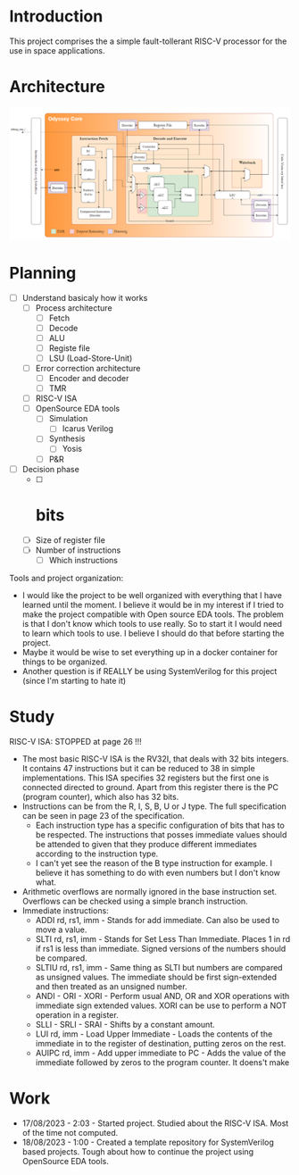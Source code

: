 # Introduction

This project comprises the a simple fault-tollerant RISC-V processor for the use in space applications.

# Architecture

![plot](./docs/architecure.png)

# Planning

- [ ] Understand basicaly how it works
    - [ ] Process architecture
        - [ ] Fetch
        - [ ] Decode
        - [ ] ALU
        - [ ] Registe file
        - [ ] LSU (Load-Store-Unit)
    - [ ] Error correction architecture
        - [ ] Encoder and decoder
        - [ ] TMR
    - [ ] RISC-V ISA
    - [ ] OpenSource EDA tools
        - [ ] Simulation
            - [ ] Icarus Verilog
        - [ ] Synthesis
            - [ ] Yosis
        - [ ] P&R

- [ ] Decision phase
    - [ ] # bits
    - [ ] Size of register file
    - [ ] Number of instructions
        - [ ] Which instructions

Tools and project organization:

- I would like the project to be well organized with everything that I have learned until the moment. I believe it would be in my interest if I tried to make the project compatible with Open source EDA tools. The problem is that I don't know which tools to use really. So to start it I would need to learn which tools to use. I believe I should do that before starting the project.
- Maybe it would be wise to set everything up in a docker container for things to be organized.
- Another question is if REALLY be using SystemVerilog for this project (since I'm starting to hate it)

# Study

RISC-V ISA: STOPPED at page 26 !!!

- The most basic RISC-V ISA is the RV32I, that deals with 32 bits integers. It contains 47 instructions but it can be reduced to 38 in simple implementations. This ISA specifies 32 registers but the first one is connected directed to ground. Apart from this register there is the PC (program counter), which also has 32 bits.
- Instructions can be from the R, I, S, B, U or J type. The full specification can be seen in page 23 of the specification.
    - Each instruction type has a specific configuration of bits that has to be respected. The instructions that posses immediate values should be attended to given that they produce different immediates according to the instruction type.
    - I can't yet see the reason of the B type instruction for example. I believe it has something to do with even numbers but I don't know what.
- Arithmetic overflows are normally ignored in the base instruction set. Overflows can be checked using a simple branch instruction.
- Immediate instructions:
    * ADDI rd, rs1, imm - Stands for add immediate. Can also be used to move a value.
    * SLTI rd, rs1, imm - Stands for Set Less Than Immediate. Places 1 in rd if rs1 is less than immediate. Signed versions of the numbers should be compared.
    * SLTIU rd, rs1, imm - Same thing as SLTI but numbers are compared as unsigned values. The immediate should be first sign-extended and then treated as an unsigned number.
    * ANDI - ORI - XORI - Perform usual AND, OR and XOR operations with immediate sign extended values. XORI can be use to perform a NOT operation in a register.
    * SLLI - SRLI - SRAI - Shifts by a constant amount.
    * LUI rd, imm - Load Upper Immediate - Loads the contents of the immediate in to the register of destination, putting zeros on the rest.
    * AUIPC rd, imm - Add upper immediate to PC - Adds the value of the immediate followed by zeros to the program counter. It doens't make

# Work

- 17/08/2023 - 2:03 - Started project. Studied about the RISC-V ISA. Most of the time not computed.
- 18/08/2023 - 1:00 - Created a template repository for SystemVerilog based projects. Tough about how to continue the project using OpenSource EDA tools.